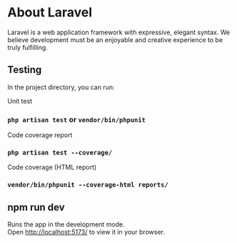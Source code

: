 # About Laravel

Laravel is a web application framework with expressive, elegant syntax. We believe development must be an enjoyable and creative experience to be truly fulfilling.

## Testing

In the project directory, you can run:

Unit test
### `php artisan test` or `vendor/bin/phpunit`

Code coverage report
### `php artisan test --coverage/`

Code coverage (HTML report)
### `vendor/bin/phpunit --coverage-html reports/`


## npm run dev
Runs the app in the development mode.\
Open [http://localhost:5173/](http://localhost:5173/) to view it in your browser.
